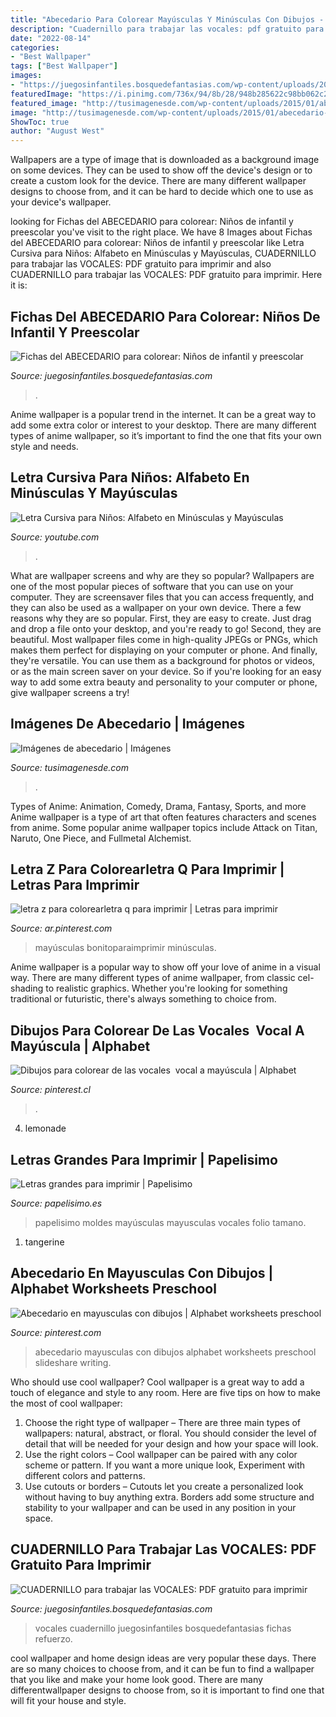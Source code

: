 ```yaml
---
title: "Abecedario Para Colorear Mayúsculas Y Minúsculas Con Dibujos - Cuadernillo Para Trabajar Las Vocales: Pdf Gratuito Para Imprimir"
description: "Cuadernillo para trabajar las vocales: pdf gratuito para imprimir"
date: "2022-08-14"
categories:
- "Best Wallpaper"
tags: ["Best Wallpaper"]
images:
- "https://juegosinfantiles.bosquedefantasias.com/wp-content/uploads/2017/06/letra-K-para-colorear-1024x768.jpg"
featuredImage: "https://i.pinimg.com/736x/94/8b/28/948b285622c98bb062c22a410fdfb2e2.jpg"
featured_image: "http://tusimagenesde.com/wp-content/uploads/2015/01/abecedario-5.jpg"
image: "http://tusimagenesde.com/wp-content/uploads/2015/01/abecedario-5.jpg"
ShowToc: true
author: "August West"
---
```



Wallpapers are a type of image that is downloaded as a background image on some devices. They can be used to show off the device's design or to create a custom look for the device. There are many different wallpaper designs to choose from, and it can be hard to decide which one to use as your device's wallpaper.

	

		
looking for Fichas del ABECEDARIO para colorear: Niños de infantil y preescolar you've visit to the right place. We have 8 Images about Fichas del ABECEDARIO para colorear: Niños de infantil y preescolar like Letra Cursiva para Niños: Alfabeto en Minúsculas y Mayúsculas, CUADERNILLO para trabajar las VOCALES: PDF gratuito para imprimir and also CUADERNILLO para trabajar las VOCALES: PDF gratuito para imprimir. Here it is:
		
    
## Fichas Del ABECEDARIO Para Colorear: Niños De Infantil Y Preescolar

<img loading=lazy src="https://juegosinfantiles.bosquedefantasias.com/wp-content/uploads/2017/06/letra-K-para-colorear-1024x768.jpg" onerror="this.onerror=null;this.src='https://tse2.mm.bing.net/th?id=OIP.QkJNsw3wKXaSmOKkCDvnYQHaFj&amp;pid=15.1';" alt="Fichas del ABECEDARIO para colorear: Niños de infantil y preescolar">

_Source: juegosinfantiles.bosquedefantasias.com_

>. 

	

Anime wallpaper is a popular trend in the internet. It can be a great way to add some extra color or interest to your desktop. There are many different types of anime wallpaper, so it’s important to find the one that fits your own style and needs.

    
## Letra Cursiva Para Niños: Alfabeto En Minúsculas Y Mayúsculas

<img loading=lazy src="https://i.ytimg.com/vi/ew6OGU3mXYA/maxresdefault.jpg" onerror="this.onerror=null;this.src='https://tse2.mm.bing.net/th?id=OIP.pfDiW2vo4N138tMTYQx80AHaEK&amp;pid=15.1';" alt="Letra Cursiva para Niños: Alfabeto en Minúsculas y Mayúsculas">

_Source: youtube.com_

>. 

	

What are wallpaper screens and why are they so popular?
Wallpapers are one of the most popular pieces of software that you can use on your computer. They are screensaver files that you can access frequently, and they can also be used as a wallpaper on your own device. There a few reasons why they are so popular. First, they are easy to create. Just drag and drop a file onto your desktop, and you're ready to go! Second, they are beautiful. Most wallpaper files come in high-quality JPEGs or PNGs, which makes them perfect for displaying on your computer or phone. And finally, they're versatile. You can use them as a background for photos or videos, or as the main screen saver on your device. So if you're looking for an easy way to add some extra beauty and personality to your computer or phone, give wallpaper screens a try!

    
## Imágenes De Abecedario | Imágenes

<img loading=lazy src="http://tusimagenesde.com/wp-content/uploads/2015/01/abecedario-5.jpg" onerror="this.onerror=null;this.src='https://tse1.mm.bing.net/th?id=OIP.XqSE6XlLFP7PjfH_yofC7gAAAA&amp;pid=15.1';" alt="Imágenes de abecedario | Imágenes">

_Source: tusimagenesde.com_

>. 

	

Types of Anime: Animation, Comedy, Drama, Fantasy, Sports, and more
Anime wallpaper is a type of art that often features characters and scenes from anime. Some popular anime wallpaper topics include Attack on Titan, Naruto, One Piece, and Fullmetal Alchemist.

    
## Letra Z Para Colorearletra Q Para Imprimir | Letras Para Imprimir

<img loading=lazy src="https://i.pinimg.com/736x/94/8b/28/948b285622c98bb062c22a410fdfb2e2.jpg" onerror="this.onerror=null;this.src='https://tse2.mm.bing.net/th?id=OIP.w5LYD5sRfHiFmlDpeAt2kAHaKd&amp;pid=15.1';" alt="letra z para colorearletra q para imprimir | Letras para imprimir">

_Source: ar.pinterest.com_

>mayúsculas bonitoparaimprimir minúsculas. 

	

Anime wallpaper is a popular way to show off your love of anime in a visual way. There are many different types of anime wallpaper, from classic cel-shading to realistic graphics. Whether you're looking for something traditional or futuristic, there's always something to choice from.

    
## Dibujos Para Colorear De Las Vocales ️ Vocal A Mayúscula | Alphabet

<img loading=lazy src="https://i.pinimg.com/736x/f9/33/4c/f9334c742b61fb0aa5d0bba3605f977a.jpg" onerror="this.onerror=null;this.src='https://tse4.mm.bing.net/th?id=OIP.gDByBwHn7qeZ4V1PgD8YSgAAAA&amp;pid=15.1';" alt="Dibujos para colorear de las vocales ️ vocal a mayúscula | Alphabet">

_Source: pinterest.cl_

>. 

	

4. lemonade 

    
## Letras Grandes Para Imprimir | Papelisimo

<img loading=lazy src="https://papelisimo.es/wp-content/uploads/2017/06/V-Abecedario-letras-grandes-imprimir-mayúsculas.jpg" onerror="this.onerror=null;this.src='https://tse2.mm.bing.net/th?id=OIP._SbaHm7qC04HggU51S39IwHaKe&amp;pid=15.1';" alt="Letras grandes para imprimir | Papelisimo">

_Source: papelisimo.es_

>papelisimo moldes mayúsculas mayusculas vocales folio tamano. 

	

1. tangerine 

    
## Abecedario En Mayusculas Con Dibujos | Alphabet Worksheets Preschool

<img loading=lazy src="https://i.pinimg.com/736x/41/0a/9e/410a9e3c2f42d218c52cc6acad489abb.jpg" onerror="this.onerror=null;this.src='https://tse3.mm.bing.net/th?id=OIP._bizMbfTuz13-NsvyFh7EQHaJ4&amp;pid=15.1';" alt="Abecedario en mayusculas con dibujos | Alphabet worksheets preschool">

_Source: pinterest.com_

>abecedario mayusculas con dibujos alphabet worksheets preschool slideshare writing. 

	

Who should use cool wallpaper?
Cool wallpaper is a great way to add a touch of elegance and style to any room. Here are five tips on how to make the most of cool wallpaper: 
1) Choose the right type of wallpaper – There are three main types of wallpapers: natural, abstract, or floral. You should consider the level of detail that will be needed for your design and how your space will look. 
2) Use the right colors – Cool wallpaper can be paired with any color scheme or pattern. If you want a more unique look, Experiment with different colors and patterns. 
3) Use cutouts or borders – Cutouts let you create a personalized look without having to buy anything extra. Borders add some structure and stability to your wallpaper and can be used in any position in your space.

    
## CUADERNILLO Para Trabajar Las VOCALES: PDF Gratuito Para Imprimir

<img loading=lazy src="https://juegosinfantiles.bosquedefantasias.com/wp-content/uploads/2017/08/cuadernillo-de-vocales-p5-724x1024.jpg" onerror="this.onerror=null;this.src='https://tse1.mm.bing.net/th?id=OIP.X-v0qtYy76DopGzIouFzRwHaKe&amp;pid=15.1';" alt="CUADERNILLO para trabajar las VOCALES: PDF gratuito para imprimir">

_Source: juegosinfantiles.bosquedefantasias.com_

>vocales cuadernillo juegosinfantiles bosquedefantasias fichas refuerzo. 

	

cool wallpaper and home design ideas are very popular these days. There are so many choices to choose from, and it can be fun to find a wallpaper that you like and make your home look good. There are many differentwallpaper designs to choose from, so it is important to find one that will fit your house and style.

